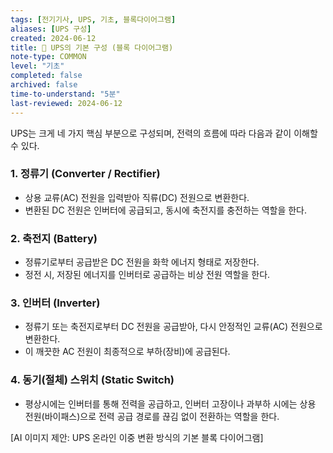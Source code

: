 ```yaml
---
tags: [전기기사, UPS, 기초, 블록다이어그램]
aliases: [UPS 구성]
created: 2024-06-12
title: 📝 UPS의 기본 구성 (블록 다이어그램)
note-type: COMMON
level: "기초"
completed: false
archived: false
time-to-understand: "5분"
last-reviewed: 2024-06-12
---
```


UPS는 크게 네 가지 핵심 부분으로 구성되며, 전력의 흐름에 따라 다음과 같이 이해할 수 있다.

### 1. 정류기 (Converter / Rectifier)
- 상용 교류(AC) 전원을 입력받아 직류(DC) 전원으로 변환한다.
- 변환된 DC 전원은 인버터에 공급되고, 동시에 축전지를 충전하는 역할을 한다.

### 2. 축전지 (Battery)
- 정류기로부터 공급받은 DC 전원을 화학 에너지 형태로 저장한다.
- 정전 시, 저장된 에너지를 인버터로 공급하는 비상 전원 역할을 한다.

### 3. 인버터 (Inverter)
- 정류기 또는 축전지로부터 DC 전원을 공급받아, 다시 안정적인 교류(AC) 전원으로 변환한다.
- 이 깨끗한 AC 전원이 최종적으로 부하(장비)에 공급된다.

### 4. 동기(절체) 스위치 (Static Switch)
- 평상시에는 인버터를 통해 전력을 공급하고, 인버터 고장이나 과부하 시에는 상용 전원(바이패스)으로 전력 공급 경로를 끊김 없이 전환하는 역할을 한다.

[AI 이미지 제안: UPS 온라인 이중 변환 방식의 기본 블록 다이어그램] 
